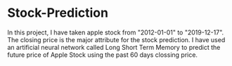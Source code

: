 # Stock-Prediction
In this project, I have taken apple stock from "2012-01-01" to "2019-12-17". The closing price is the major attribute for the stock prediction. I have used an artificial neural network called Long Short Term Memory to predict the future price of Apple Stock using the past 60 days clossing price. 
